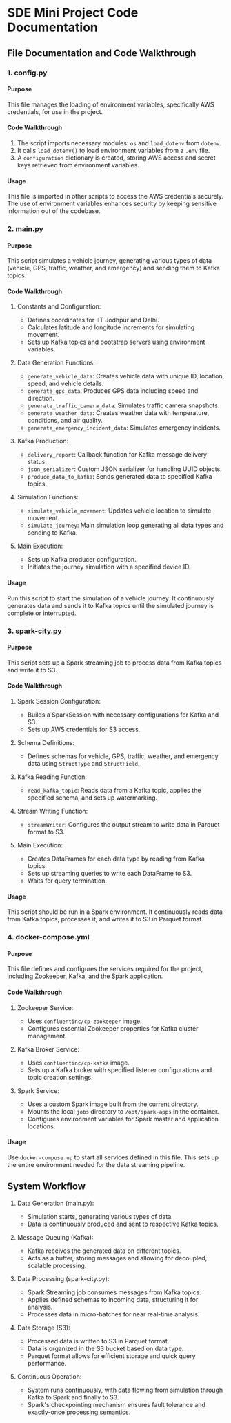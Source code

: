 # SDE Mini Project Code Documentation

## File Documentation and Code Walkthrough

### 1. config.py

#### Purpose
This file manages the loading of environment variables, specifically AWS credentials, for use in the project.

#### Code Walkthrough
1. The script imports necessary modules: `os` and `load_dotenv` from `dotenv`.
2. It calls `load_dotenv()` to load environment variables from a `.env` file.
3. A `configuration` dictionary is created, storing AWS access and secret keys retrieved from environment variables.

#### Usage
This file is imported in other scripts to access the AWS credentials securely. The use of environment variables enhances security by keeping sensitive information out of the codebase.

### 2. main.py

#### Purpose
This script simulates a vehicle journey, generating various types of data (vehicle, GPS, traffic, weather, and emergency) and sending them to Kafka topics.

#### Code Walkthrough
1. Constants and Configuration:
   - Defines coordinates for IIT Jodhpur and Delhi.
   - Calculates latitude and longitude increments for simulating movement.
   - Sets up Kafka topics and bootstrap servers using environment variables.

2. Data Generation Functions:
   - `generate_vehicle_data`: Creates vehicle data with unique ID, location, speed, and vehicle details.
   - `generate_gps_data`: Produces GPS data including speed and direction.
   - `generate_traffic_camera_data`: Simulates traffic camera snapshots.
   - `generate_weather_data`: Creates weather data with temperature, conditions, and air quality.
   - `generate_emergency_incident_data`: Simulates emergency incidents.

3. Kafka Production:
   - `delivery_report`: Callback function for Kafka message delivery status.
   - `json_serializer`: Custom JSON serializer for handling UUID objects.
   - `produce_data_to_kafka`: Sends generated data to specified Kafka topics.

4. Simulation Functions:
   - `simulate_vehicle_movement`: Updates vehicle location to simulate movement.
   - `simulate_journey`: Main simulation loop generating all data types and sending to Kafka.

5. Main Execution:
   - Sets up Kafka producer configuration.
   - Initiates the journey simulation with a specified device ID.

#### Usage
Run this script to start the simulation of a vehicle journey. It continuously generates data and sends it to Kafka topics until the simulated journey is complete or interrupted.

### 3. spark-city.py

#### Purpose
This script sets up a Spark streaming job to process data from Kafka topics and write it to S3.

#### Code Walkthrough
1. Spark Session Configuration:
   - Builds a SparkSession with necessary configurations for Kafka and S3.
   - Sets up AWS credentials for S3 access.

2. Schema Definitions:
   - Defines schemas for vehicle, GPS, traffic, weather, and emergency data using `StructType` and `StructField`.

3. Kafka Reading Function:
   - `read_kafka_topic`: Reads data from a Kafka topic, applies the specified schema, and sets up watermarking.

4. Stream Writing Function:
   - `streamWriter`: Configures the output stream to write data in Parquet format to S3.

5. Main Execution:
   - Creates DataFrames for each data type by reading from Kafka topics.
   - Sets up streaming queries to write each DataFrame to S3.
   - Waits for query termination.

#### Usage
This script should be run in a Spark environment. It continuously reads data from Kafka topics, processes it, and writes it to S3 in Parquet format.

### 4. docker-compose.yml

#### Purpose
This file defines and configures the services required for the project, including Zookeeper, Kafka, and the Spark application.

#### Code Walkthrough
1. Zookeeper Service:
   - Uses `confluentinc/cp-zookeeper` image.
   - Configures essential Zookeeper properties for Kafka cluster management.

2. Kafka Broker Service:
   - Uses `confluentinc/cp-kafka` image.
   - Sets up a Kafka broker with specified listener configurations and topic creation settings.

3. Spark Service:
   - Uses a custom Spark image built from the current directory.
   - Mounts the local `jobs` directory to `/opt/spark-apps` in the container.
   - Configures environment variables for Spark master and application locations.

#### Usage
Use `docker-compose up` to start all services defined in this file. This sets up the entire environment needed for the data streaming pipeline.

## System Workflow

1. Data Generation (main.py):
   - Simulation starts, generating various types of data.
   - Data is continuously produced and sent to respective Kafka topics.

2. Message Queuing (Kafka):
   - Kafka receives the generated data on different topics.
   - Acts as a buffer, storing messages and allowing for decoupled, scalable processing.

3. Data Processing (spark-city.py):
   - Spark Streaming job consumes messages from Kafka topics.
   - Applies defined schemas to incoming data, structuring it for analysis.
   - Processes data in micro-batches for near real-time analysis.

4. Data Storage (S3):
   - Processed data is written to S3 in Parquet format.
   - Data is organized in the S3 bucket based on data type.
   - Parquet format allows for efficient storage and quick query performance.

5. Continuous Operation:
   - System runs continuously, with data flowing from simulation through Kafka to Spark and finally to S3.
   - Spark's checkpointing mechanism ensures fault tolerance and exactly-once processing semantics.